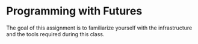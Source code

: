 # Programming with Futures

The goal of this assignment is to familiarize yourself with the infrastructure and the tools required during this class.
